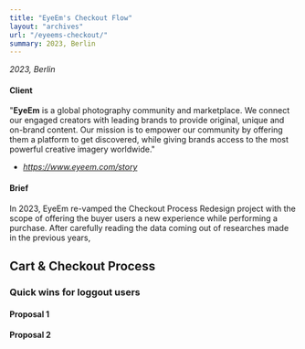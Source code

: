 ```yaml
---
title: "EyeEm's Checkout Flow"
layout: "archives"
url: "/eyeems-checkout/"
summary: 2023, Berlin
---
```


_2023, Berlin_

#### Client

"**EyeEm** is a global photography community and marketplace. We connect our engaged creators with leading brands to provide original, unique and on-brand content. Our mission is to empower our community by offering them a platform to get discovered, while giving brands access to the most powerful creative imagery worldwide."

- _https://www.eyeem.com/story_

#### Brief

In 2023, EyeEm re-vamped the Checkout Process Redesign project with the scope of offering the buyer users a new experience while performing a purchase. After carefully reading the data coming out of researches made in the previous years,

## Cart & Checkout Process

### Quick wins for loggout users

#### Proposal 1

#### Proposal 2
